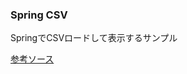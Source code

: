 ### Spring CSV
SpringでCSVロードして表示するサンプル

[参考ソース](https://qiita.com/misskabu/items/81fa2c774f92c63125b5)